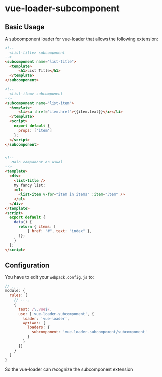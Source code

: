 vue-loader-subcomponent
===============================

Basic Usage
--------------------------------

A subcomponent loader for vue-loader that allows the following extension:

```html
<!-- 
  <list-title> subcomponent 
-->
<subcomponent name="list-title">
  <template>
      <h1>List Title</h1>
  </template>
</subcomponent>

<!-- 
  <list-item> subcomponent 
-->
<subcomponent name="list-item">
  <template>
      <li><a :href="item.href">{{item.text}}</a></li>
  </template>
  <script>
    export default {
      props: ['item']
    };
  </script>
</subcomponent>


<!-- 
   Main component as usual 
-->
<template>
  <div>
    <list-title />
    My fancy list:
    <ul>
      <list-item v-for="item in items" :item="item" />
    </ul>
  </div>
</template>
<script>
  export default {
    data() {
      return { items: [
          { href: "#", text: "index" },
      ]};
    }
  };
</script>
```

Configuration
--------------------------

You have to edit your `webpack.config.js` to:
```js
// ...
module: {
  rules: [
    // ...,
    {
      test: /\.vue$/,
      use: ['vue-loader-subcomponent', {
        loader: 'vue-loader',
        options: {
          loaders: {
            subcomponent: 'vue-loader-subcomponent/subcomponent'
          }
        }
      }]
    }
  ]
}

```

So the vue-loader can recognize the subcomponent extension
